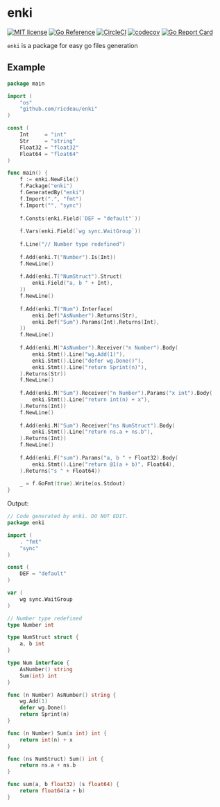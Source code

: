 # enki

[![MIT license](https://img.shields.io/badge/License-MIT-blue.svg)](https://lbesson.mit-license.org/)
[![Go Reference](https://pkg.go.dev/badge/github.com/ricdeau/enki.svg)](https://pkg.go.dev/github.com/ricdeau/enki)
[![CircleCI](https://circleci.com/gh/ricdeau/enki/tree/master.svg?style=svg)](https://circleci.com/gh/ricdeau/enki/tree/master)
[![codecov](https://codecov.io/gh/ricdeau/enki/branch/master/graph/badge.svg?token=R1SRKIVD5Z)](https://codecov.io/gh/ricdeau/enki)
[![Go Report Card](https://goreportcard.com/badge/github.com/ricdeau/enki)](https://goreportcard.com/report/github.com/ricdeau/enki)

`enki` is a package for easy go files generation

## Example

```go
package main

import (
	"os"
	"github.com/ricdeau/enki"
)

const (
	Int     = "int"
	Str     = "string"
	Float32 = "float32"
	Float64 = "float64"
)

func main() {
    f := enki.NewFile()
    f.Package("enki")
    f.GeneratedBy("enki")
    f.Import(".", "fmt")
    f.Import("", "sync")
    
    f.Consts(enki.Field(`DEF = "default"`))
    
    f.Vars(enki.Field(`wg sync.WaitGroup`))
    
    f.Line("// Number type redefined")
    
    f.Add(enki.T("Number").Is(Int))
    f.NewLine()
    
    f.Add(enki.T("NumStruct").Struct(
		enki.Field("a, b " + Int),
    ))
    f.NewLine()
    
    f.Add(enki.T("Num").Interface(
        enki.Def("AsNumber").Returns(Str),
        enki.Def("Sum").Params(Int).Returns(Int),
    ))
    f.NewLine()
    
    f.Add(enki.M("AsNumber").Receiver("n Number").Body(
        enki.Stmt().Line("wg.Add(1)"),
        enki.Stmt().Line("defer wg.Done()"),
        enki.Stmt().Line("return Sprint(n)"),
    ).Returns(Str))
    f.NewLine()
    
    f.Add(enki.M("Sum").Receiver("n Number").Params("x int").Body(
		enki.Stmt().Line("return int(n) + x"),
    ).Returns(Int))
    f.NewLine()
    
    f.Add(enki.M("Sum").Receiver("ns NumStruct").Body(
		enki.Stmt().Line("return ns.a + ns.b"),
    ).Returns(Int))
    f.NewLine()
    
    f.Add(enki.F("sum").Params("a, b " + Float32).Body(
		enki.Stmt().Line("return @1(a + b)", Float64),
    ).Returns("s " + Float64))
    
    _ = f.GoFmt(true).Write(os.Stdout)
}
```

Output:
```go
// Code generated by enki. DO NOT EDIT.
package enki

import (
	. "fmt"
	"sync"
)

const (
	DEF = "default"
)

var (
	wg sync.WaitGroup
)

// Number type redefined
type Number int

type NumStruct struct {
	a, b int
}

type Num interface {
	AsNumber() string
	Sum(int) int
}

func (n Number) AsNumber() string {
	wg.Add(1)
	defer wg.Done()
	return Sprint(n)
}

func (n Number) Sum(x int) int {
	return int(n) + x
}

func (ns NumStruct) Sum() int {
	return ns.a + ns.b
}

func sum(a, b float32) (s float64) {
	return float64(a + b)
}
```